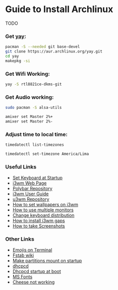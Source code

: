 # Guide to Install Archlinux

TODO

### Get [yay](https://github.com/Jguer/yay):
```bash
pacman -S --needed git base-devel
git clone https://aur.archlinux.org/yay.git
cd yay
makepkg -si
```

### Get Wifi Working:
```bash
yay -S rtl8821ce-dkms-git
```

### Get Audio working:
```bash
sudo pacman -S alsa-utils
```

```bash
amixer set Master 2%+
amixer set Master 2%-
```

### Adjust time to local time:
```bash
timedatectl list-timezones
```
```bash
timedatectl set-timezone America/Lima
```


### Useful Links
- [Set Keyboard at Startup](https://wiki.archlinux.org/title/Xorg/Keyboard_configuration)
- [i3wm Web Page](https://i3wm.org)
- [Polybar Repository](https://github.com/polybar/polybar-scripts)
- [i3wm User Guide](https://i3wm.org/docs/userguide.html)
- [u3wm Repository](https://github.com/i3/i3)
- [How to set wallpapers on i3wm](https://www.linuxandubuntu.com/home/set-background-wallpapers-on-i3wm)
- [How to use multiple monitors](https://fedoramagazine.org/using-i3-with-multiple-monitors)
- [Change keyboard distribution](https://gist.github.com/jatcwang/ae3b7019f219b8cdc6798329108c9aee)
- [How to install i3wm gaps](https://github.com/Airblader/i3/wiki/installation)
- [How to take Screenshots](https://unix.stackexchange.com/questions/233345/how-can-i-easily-make-screenshots-of-screen-regions-on-arch-linux-with-i3-wm)

### Other Links

- [Emojis on Terminal](https://dev.to/darksmile92/get-emojis-working-on-arch-linux-with-noto-fonts-emoji-2a9)
- [Fstab wiki](https://wiki.archlinux.org/index.php/Fstab)
- [Make partitions mount on startup](https://askubuntu.com/questions/164926/how-to-make-partitions-mount-at-startup)
- [dhcpcd](https://bbs.archlinux.org/viewtopic.php?id=152991)
- [Dhcpcd startup at boot](https://unix.stackexchange.com/questions/76587/dhcpcd-cant-startup-at-boot)
- [MS Fonts](https://wiki.archlinux.org/index.php/Microsoft_fonts)
- [Cheese not working](https://bbs.archlinux.org/viewtopic.php?id=233715)
